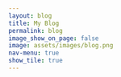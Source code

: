 ```yaml
---
layout: blog
title: My Blog
permalink: blog
image_show_on_page: false
image: assets/images/blog.png
nav-menu: true
show_tile: true
---
```

